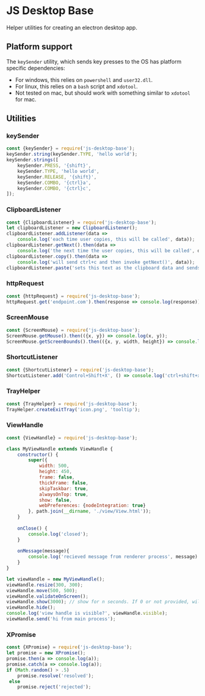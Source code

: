 # JS Desktop Base

Helper utilities for creating an electron desktop app.

## Platform support

The `keySender` utility, which sends key presses to the OS has platform specific dependencies: 
- For windows, this relies on `powershell` and `user32.dll`.
- For linux, this relies on a `bash` script and `xdotool`.
- Not tested on mac, but should work with something similar to `xdotool` for mac.

## Utilities

### keySender

```js
const {keySender} = require('js-desktop-base');
keySender.string(keySender.TYPE, 'hello world');
keySender.strings([
	keySender.PRESS, '{shift}',
	keySender.TYPE, 'hello world',
	keySender.RELEASE, '{shift}',
	keySender.COMBO, '{ctrl}a',
	keySender.COMBO, '{ctrl}c',
]);
```

### ClipboardListener

```js
const {ClipboardListener} = require('js-desktop-base');
let clipboardListener = new ClipboardListener();
clipboardListener.addListener(data =>
	console.log('each time user copies, this will be called', data));
clipboardListener.getNext().then(data =>
	console.log('the next time the user copies, this will be called', data));
clipboardListener.copy().then(data =>
	console.log('will send ctrl+c and then invoke getNext()', data));
clipboardListener.paste('sets this text as the clipboard data and sends ctrl+v');
```

### httpRequest

```js
const {httpRequest} = require('js-desktop-base');
httpRequest.get('endpoint.com').then(response => console.log(response));
```

### ScreenMouse

```js
const {ScreenMouse} = require('js-desktop-base');
ScreenMouse.getMouse().then(({x, y}) => console.log(x, y));
ScreenMouse.getScreenBounds().then(({x, y, width, height}) => console.log(x, y, width, height));
```

### ShortcutListener

```js
const {ShortcutListener} = require('js-desktop-base');
ShortcutListener.add('Control+Shift+X', () => console.log('ctrl+shift+x preessed'));
```

### TrayHelper

```js
const {TrayHelper} = require('js-desktop-base');
TrayHelper.createExitTray('icon.png', 'tooltip');
```

### ViewHandle

```js
const {ViewHandle} = require('js-desktop-base');

class MyViewHandle extends ViewHandle {
	constructor() {
        super({
            width: 500,
            height: 450,
            frame: false,
            thickFrame: false,
            skipTaskbar: true,
            alwaysOnTop: true,
            show: false,
            webPreferences: {nodeIntegration: true}
        }, path.join(__dirname, './view/View.html'));
	}
	
    onClose() {
    	console.log('closed');
    }
    
    onMessage(message){
    	console.log('recieved message from renderer process', message)
    }
}

let viewHandle = new MyViewHandle();
viewHandle.resize(300, 300);
viewHandle.move(500, 500);
viewHandle.validateOnScreen();
viewHandle.show(3000); // show for n seconds. If 0 or not provided, will keep visible.
viewHandle.hide();
console.log('view handle is visible?', viewHandle.visible);
viewHandle.send('hi from main process');
```

### XPromise

```js
const {XPromise} = require('js-desktop-base');
let promise = new XPromise();
promise.then(a => console.log(a));
promise.catch(a => console.log(a));
if (Math.random() > .5) 
    promise.resolve('resolved');
 else
    promise.reject('rejected');
```
